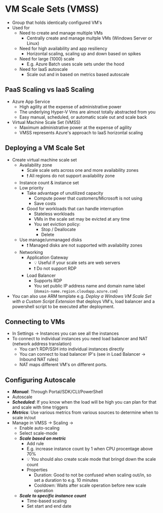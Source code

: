 # VM Scale Sets (VMSS)

- Group that holds identically configured VM's
- Used for
  - Need to create and manage multiple VMs
    - Centrally create and manage multple VMs (Windows Server or Linux)
  - Need for high availability and app resiliency
    - Horizontal scaling, scaling up and down based on spikes
  - Need for large (1000) scale
    - E.g. Azure Batch uses scale sets under the hood
  - Need for IaaS autoscale
    - Scale out and in based on metrics based autoscale

## PaaS Scaling vs IaaS Scaling

- Azure App Service
  - High agility at the expense of administrative power
  - The underlying Hyper-V Vms are almost totally abstracted from you
  - Easy manual, scheduled, or automatic scale out and scale back
- Virtual Machine Scale Set (VMSS)
  - Maximum administrative power at the expense of agility
  - VMSS represents Azure's approach to IaaS horizontal scaling

## Deploying a VM Scale Set

- Create virtual machine scale set
  - Availability zone
    - Scale scale sets across one and more availability zones
    - ❗ All regions do not support availability zone
  - Instance count & instance set
  - Low priority
    - Take advantage of unutilized capacity
      - Compute power that customers/Microsoft is not using
      - Save costs
    - Good for workloads that can handle interruption
      - Stateless workloads
      - VMs in the scale set may be evicted at any time
      - You set eviction policy:
        - Stop / Deallocate
        - Delete
  - Use manage/unmanaged disks
    - ❗ Managed disks are not supported with availability zones
  - Networking
    - Application Gateway
      - 💡 Useful if your scale sets are web servers
      - ❗ Do not support RDP
    - Load Balancer
      - Supports RDP
      - You set public IP address name and domain name label (`domain-name.region.cloudapp.azure.com`)
- You can also use ARM template e.g. *Deploy a Windows VM Scale Set with  a Custom Script Extension* that deploys VM's, load balancer and a powershell script to be executed after deployment.

## Connecting to VMs

- In Settings -> Instances you can see all the instances
- To connect to individual instances you need load balancer and NAT (network address translation)
  - You can't RDP/SSH into individual instances directly
  - You can connect to load balancer IP's (see in Load Balancer -> Inbound NAT rules)
  - NAT maps different VM's on different ports.

## Configuring Autoscale

- ***Manual***: Through Portal/SDK/CLI/PowerShell
- Autoscale
- ***Scheduled***: If you know when the load will be high you can plan for that and scale with time triggers
- ***Metrics***: Use various metrics from various sources to determine when to scale in/out
- Manage in VMSS -> Scaling ->
  - Enable auto-scaling
  - Select scale-mode
  - ***Scale based on metric***
    - Add rule
    - E.g. increase instance count by 1 when CPU procentage above 70%
    - 💡 You should also create scale mode that bringd down the scale count
    - Properties
      - Duration: Good to not be confused when scaling out/in, so set a duration to e.g. 10 minutes
      - Cooldown: Waits after scale operation before new scale operation
  - ***Scale to specific instance count***
    - Time-based scaling
    - Set start and end date
